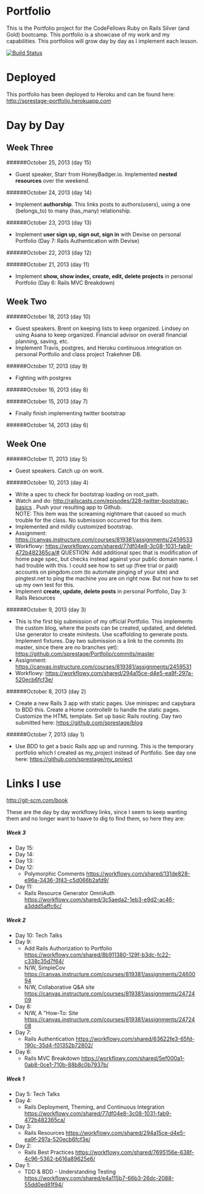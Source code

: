 Portfolio
=========
This is the Portfolio project for the CodeFellows Ruby on Rails Silver (and Gold) bootcamp.  This portfolio is a showcase
of my work and my capabilities.  This portfolios will grow day by day as I implement each lesson.

[![Build Status](https://travis-ci.org/sprestage/Portfolio.png?branch=master)](https://travis-ci.org/sprestage/Portfolio)

Deployed
========
This portfolio has been deployed to Heroku and can be found here: http://sprestage-portfolio.herokuapp.com

Day by Day
=======

Week Three
-------

######October 25, 2013 (day 15)
- Guest speaker, Starr from HoneyBadger.io.  Implemented <b>nested resources</b> over the weekend.

######October 24, 2013 (day 14) 
- Implement <b>authorship</b>.  This links posts to authors(users), using a one (belongs_to) to many (has_many) relationship.

######October 23, 2013 (day 13)
- Implement <b>user sign up, sign out, sign in</b> with Devise on personal Portfolio (Day 7: Rails Authentication with Devise)

######October 22, 2013 (day 12)

######October 21, 2013 (day 11)
- Implement <b>show, show index, create, edit, delete projects</b> in personal Portfolio (Day 6: Rails MVC Breakdown)

Week Two
-------

######October 18, 2013 (day 10)
- Guest speakers. Brent on keeping lists to keep organized.  Lindsey on using Asana to keep organized.  Financial 
 advisor on overall financial planning, saving, etc.
- Implement Travis, postgres, and Heroku continuous integration on personal Portfolio and class project Trakehner DB.

######October 17, 2013 (day 9)
- Fighting with postgres

######October 16, 2013 (day 8)

######October 15, 2013 (day 7)
- Finally finish implementing twitter bootstrap

######October 14, 2013 (day 6)

Week One
-------

######October 11, 2013 (day 5)
- Guest speakers.  Catch up on work.

######October 10, 2013 (day 4)
- Write a spec to check for bootstrap loading on root_path. 
- Watch and do: http://railscasts.com/episodes/328-twitter-bootstrap-basics . Push your resulting app to Github.  
NOTE: This item was the screaming nightmare that caused so much trouble for the class.  No submission occurred for 
this item.
- Implemented and mildly customized bootstrap.
- Assignment: https://canvas.instructure.com/courses/819381/assignments/2459533
- Workflowy: https://workflowy.com/shared/77df04e8-3c08-1031-fab9-472b482365ca/#
QUESTION: Add additional spec that is modification of home page spec, but checks instead against your public domain 
name.  I had trouble with this.  I could see how to set up (free trial or paid) accounts on pingdom.com (to automate 
pinging of your site) and pingtest.net to ping the machine you are on right now.  But not how to set up my own test 
for this.
- Implement <b>create, update, delete posts</b> in personal Portfolio, Day 3: Rails Resources


######October 9, 2013 (day 3)
- This is the first big submission of my official Portfolio.  This implements the custom blog, where the posts can 
be created, updated, and deleted.  Use generator to create minitests.  Use scaffolding to generate posts.  Implement 
fixtures.  Day two submission is a link to the commits (to master, since there are no branches yet): 
https://github.com/sprestage/Portfolio/commits/master
- Assignment: https://canvas.instructure.com/courses/819381/assignments/2459531
- Workflowy: https://workflowy.com/shared/294a15ce-d4e5-ea9f-297a-520ecb6fcf3e/

######October 8, 2013 (day 2)
- Create a new Rails 3 app with static pages.  Use minispec and capybara to BDD this.  Create a Home controllellr to 
handle the static pages.  Customize the HTML template.  Set up basic Rails routing.  Day two submitted here: 
https://github.com/sprestage/blog

######October 7, 2013 (day 1)
- Use BDD to get a basic Rails app up and running.  This is the temporary portfolio which I created as my_project 
instead of Portfolio.  See day one here: https://github.com/sprestage/my_project

Links I use
=======
http://git-scm.com/book

These are the day by day workflowy links, since I seem to keep wanting them and no longer want to haave to dig to find 
them, so here they are:

##### Week 3
* Day 15:
* Day 14:
* Day 13:
* Day 12: 
  * Polymorphic Comments https://workflowy.com/shared/131de828-e96a-3436-3f43-c5d066b2afd9/
* Day 11: 
  * Rails Resource Generator OmniAuth https://workflowy.com/shared/3c5aeda2-1eb3-e9d2-ac46-a3ddd5affc6c/

##### Week 2
* Day 10: Tech Talks
* Day 9: 
  * Add Rails Authorization to Portfolio https://workflowy.com/shared/8b911380-129f-b3dc-fc22-c338c35d7f64/
  * N/W, SimpleCov https://canvas.instructure.com/courses/819381/assignments/2460094
  * N/W, Collaborative Q&A site https://canvas.instructure.com/courses/819381/assignments/2472409
* Day 8: 
  * N/W, A "How-To: Site https://canvas.instructure.com/courses/819381/assignments/2472408
* Day 7: 
  * Rails Authentication https://workflowy.com/shared/63622fe3-65fd-190c-35d4-f01352b72802/
* Day 6: 
  * Rails MVC Breakdown https://workflowy.com/shared/5ef000a1-0ab8-0ce1-710b-88b8c0b7937b/

##### Week 1
* Day 5: Tech Talks
* Day 4: 
  * Rails Deployment, Theming, and Continuous Integration https://workflowy.com/shared/77df04e8-3c08-1031-fab9-472b482365ca/
* Day 3: 
  * Rails Resources https://workflowy.com/shared/294a15ce-d4e5-ea9f-297a-520ecb6fcf3e/
* Day 2:
  * Rails Best Practices https://workflowy.com/shared/7695156e-638f-4c96-5362-b616a89625e6/
* Day 1:
  * TDD & BDD - Understanding Testing https://workflowy.com/shared/e4a115b7-66b3-26dc-2088-55dd0ed81f94/
